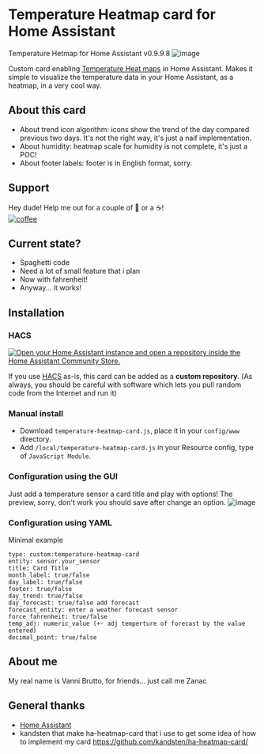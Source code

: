 # Temperature Heatmap card for Home Assistant
Temperature Hetmap for Home Assistant v0.9.9.8
![image](https://github.com/zanac/temperature-heatmap-card/assets/21194919/b0ea847c-fb91-4f28-84d0-d468e89a7af5)


Custom card enabling [Temperature Heat maps](https://en.wikipedia.org/wiki/Heat_map) in Home Assistant. Makes it simple to visualize the temperature data in your Home Assistant, as a heatmap, in a very cool way.

## About this card
  * About trend icon algorithm: icons show the trend of the day compared previous two days. It's not the right way, it's just a naif implementation.
  * About humidity: heatmap scale for humidity is not complete, it's just a POC!
  * About footer labels: footer is in English format, sorry.

## Support
Hey dude! Help me out for a couple of :beers: or a :coffee:!<br/>
[![coffee](https://www.buymeacoffee.com/assets/img/custom_images/black_img.png)](https://bmc.link/zanac)

## Current state?
* Spaghetti code
* Need a lot of small feature that i plan
* Now with fahrenheit!
* Anyway... it works!

## Installation
### HACS
[![Open your Home Assistant instance and open a repository inside the Home Assistant Community Store.](https://my.home-assistant.io/badges/hacs_repository.svg)](https://my.home-assistant.io/redirect/hacs_repository/?owner=zanac&repository=temperature-heatmap-card&category=Lovelace)

If you use [HACS](https://hacs.xyz) as-is, this card can be added as a **custom repository**.
(As always, you should be careful with software which lets you pull random code from the Internet and run it)


### Manual install
  * Download `temperature-heatmap-card.js`, place it in your `config/www` directory.
  * Add `/local/temperature-heatmap-card.js` in your Resource config, type of `JavaScript Module`.

### Configuration using the GUI
Just add a temperature sensor a card title and play with options! The preview, sorry, don't work you should save after change an option.
![image](https://github.com/zanac/temperature-heatmap-card/assets/21194919/73afea00-83a2-45aa-bb72-2da965f30a29)


### Configuration using YAML
Minimal example
```
type: custom:temperature-heatmap-card
entity: sensor.your_sensor
title: Card Title
month_label: true/false
day_label: true/false
footer: true/false
day_trend: true/false
day_forecast: true/false add forecast
forecast_entity: enter a weather forecast sensor
force_fahrenheit: true/false
temp_adj: numeric_value (+- adj temperture of forecast by the value entered)
decimal_point: true/false
```

## About me
My real name is Vanni Brutto, for friends... just call me Zanac

## General thanks
* [Home Assistant](https://www.home-assistant.io/)
* kandsten that make ha-heatmap-card that i use to get some idea of how to implement my card https://github.com/kandsten/ha-heatmap-card/
